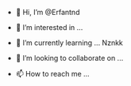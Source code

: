 - 👋 Hi, I’m @Erfantnd
- 👀 I’m interested in ...
- 🌱 I’m currently learning ...
Nznkk

- 💞️ I’m looking to collaborate on ...
- 📫 How to reach me ...

<!---
Erfantnd/Erfantnd is a ✨ special ✨ repository because its `README.md` (this file) appears on your GitHub profile.
You can click the Preview link to take a look at your changes.
--->
